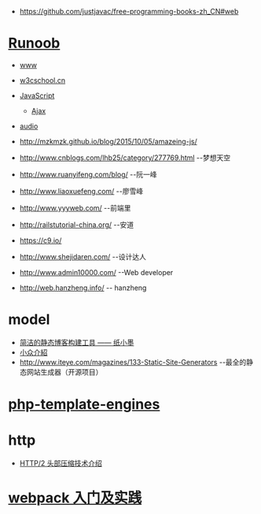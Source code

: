 * https://github.com/justjavac/free-programming-books-zh_CN#web
# [Runoob](http://www.runoob.com/ )
  * [www](http://blog.csdn.net/u012152619/article/details/48683793)
  * [w3cschool.cn](http://www.w3cschool.cn/h.html)
  * [JavaScript](http://blog.csdn.net/laomaoios/article/details/48574665)
    * [Ajax](http://blog.csdn.net/qing_gee/article/details/48548845)
  * [audio](http://blog.csdn.net/sunboy_2050/article/details/48622023)

* http://mzkmzk.github.io/blog/2015/10/05/amazeing-js/
* http://www.cnblogs.com/lhb25/category/277769.html --梦想天空
* http://www.ruanyifeng.com/blog/                   --阮一峰
* http://www.liaoxuefeng.com/                       --廖雪峰 
* http://www.yyyweb.com/ --前端里
* http://railstutorial-china.org/ --安道
 * https://c9.io/
* http://www.shejidaren.com/ --设计达人 
* http://www.admin10000.com/ --Web developer
* http://web.hanzheng.info/  -- hanzheng


# model
* [简洁的静态博客构建工具 —— 纸小墨](http://www.inkpaper.io/blog/post/2015/03/01/ink-blog-tool.html)
 * [小众介紹](http://www.appinn.com/inkpaper/)
* http://www.iteye.com/magazines/133-Static-Site-Generators --最全的静态网站生成器（开源项目）  

# [php-template-engines](http://paranimage.com/19-php-template-engines/)

# http
 * [HTTP/2 头部压缩技术介绍](https://imququ.com/post/header-compression-in-http2.html)

# [webpack 入门及实践](http://www.w3ctech.com/topic/1557)

